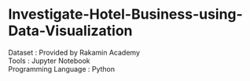 # Investigate-Hotel-Business-using-Data-Visualization

Dataset : Provided by Rakamin Academy 
<br>
Tools : Jupyter Notebook 
<br>
Programming Language : Python

